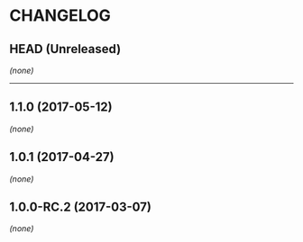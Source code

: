 CHANGELOG
=========

## HEAD (Unreleased)
_(none)_

--------------------

## 1.1.0 (2017-05-12)
_(none)_

## 1.0.1 (2017-04-27)
_(none)_

## 1.0.0-RC.2 (2017-03-07)
_(none)_

